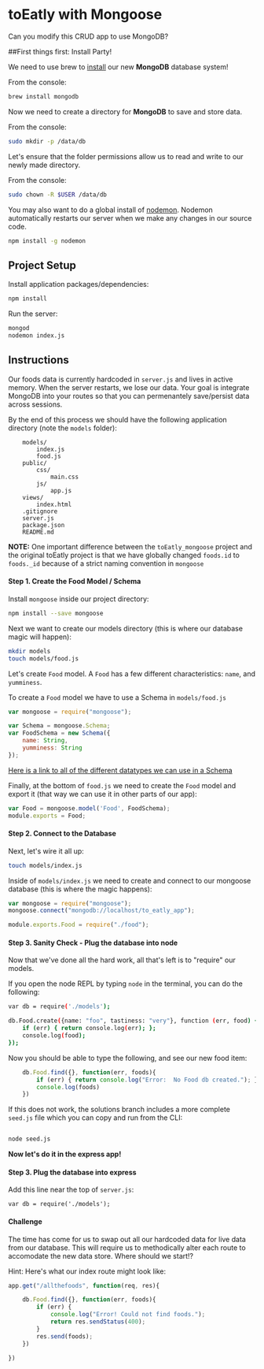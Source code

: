 # toEatly with Mongoose
Can you modify this CRUD app to use MongoDB?

##First things first:  Install Party!

We need to use brew to [install](http://docs.mongodb.org/manual/tutorial/install-mongodb-on-os-x/) our new **MongoDB** database system!

From the console:

```bash
brew install mongodb
```

Now we need to create a directory for **MongoDB** to save and store data.

From the console: 

```bash
sudo mkdir -p /data/db
```

Let's ensure that the folder permissions allow us to read and write to our newly made directory.

From the console:

```bash
sudo chown -R $USER	/data/db
```

You may also want to do a global install of [nodemon](http://nodemon.io). Nodemon automatically restarts our server when we make any changes in our source code.

```bash
npm install -g nodemon
```

## Project Setup

Install application packages/dependencies:

```bash
npm install
```

Run the server:

```bash
mongod
nodemon index.js
```

## Instructions

Our foods data is currently hardcoded in `server.js` and lives in active memory. When the server restarts, we lose our data. Your goal is integrate MongoDB into your routes so that you can permenantely save/persist data across sessions.

By the end of this process we should have the following application directory (note the `models` folder):

```
    models/
        index.js
        food.js
    public/
        css/
            main.css
        js/
            app.js
    views/
        index.html
    .gitignore
    server.js
    package.json
    README.md    
```

**NOTE:**
One important difference between the `toEatly_mongoose` project and the original toEatly project is that we have globally changed `foods.id` to `foods._id` because of a strict naming convention in `mongoose`


#### Step 1. Create the Food Model / Schema

Install `mongoose` inside our project directory:

``` bash
npm install --save mongoose
```

Next we want to create our models directory (this is where our database magic will happen):

``` bash
mkdir models
touch models/food.js
```

Let's create `Food` model. A `Food` has a few different characteristics: `name`, and `yumminess`.

To create a `Food` model we have to use a Schema in `models/food.js`

```js
var mongoose = require("mongoose");

var Schema = mongoose.Schema;
var FoodSchema = new Schema({
    name: String,
    yumminess: String
});
```

[Here is a link to all of the different datatypes we can use in a Schema](http://mongoosejs.com/docs/schematypes.html)

Finally, at the bottom of `food.js` we need to create the `Food` model and export it (that way we can use it in other parts of our app):

```js
var Food = mongoose.model('Food', FoodSchema);
module.exports = Food;
```

#### Step 2. Connect to the Database
Next, let's wire it all up:

```bash
touch models/index.js
```

Inside of `models/index.js` we need to create and connect to our mongoose database (this is where the magic happens):

``` javascript
var mongoose = require("mongoose");
mongoose.connect("mongodb://localhost/to_eatly_app");

module.exports.Food = require("./food");
```

#### Step 3. Sanity Check - Plug the database into node

Now that we've done all the hard work, all that's left is to "require" our models.

If you open the node REPL by typing `node` in the terminal, you can do the following:

```bash
var db = require('./models');

db.Food.create({name: "foo", tastiness: "very"}, function (err, food) {
    if (err) { return console.log(err); };
    console.log(food);
});
```

Now you should be able to type the following, and see our new food item:

```js
    db.Food.find({}, function(err, foods){
        if (err) { return console.log("Error:  No Food db created."); }
        console.log(foods)
    })
```

If this does not work, the solutions branch includes a more complete `seed.js` file which you can copy and run from the CLI:

```bash

node seed.js
```

**Now let's do it in the express app!**

#### Step 3. Plug the database into express

Add this line near the top of `server.js`:

```
var db = require('./models');
```

#### Challenge

The time has come for us to swap out all our hardcoded data for live data from our database. This will require us to methodically alter each route to accomodate the new data store. Where should we start!?

Hint: Here's what our index route might look like:

``` javascript
app.get("/allthefoods", function(req, res){

    db.Food.find({}, function(err, foods){
        if (err) {
            console.log("Error! Could not find foods.");
            return res.sendStatus(400);
        }
        res.send(foods);
    })

})
```

